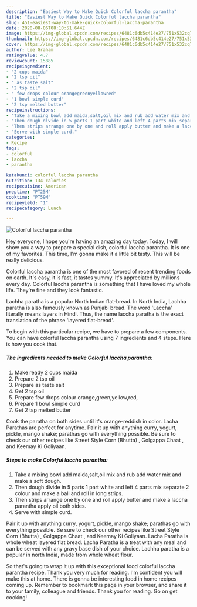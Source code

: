 ```yaml
---
description: "Easiest Way to Make Quick Colorful laccha parantha"
title: "Easiest Way to Make Quick Colorful laccha parantha"
slug: 451-easiest-way-to-make-quick-colorful-laccha-parantha
date: 2020-08-06T08:10:51.644Z
image: https://img-global.cpcdn.com/recipes/6481c6db5c414e27/751x532cq70/colorful-laccha-parantha-recipe-main-photo.jpg
thumbnail: https://img-global.cpcdn.com/recipes/6481c6db5c414e27/751x532cq70/colorful-laccha-parantha-recipe-main-photo.jpg
cover: https://img-global.cpcdn.com/recipes/6481c6db5c414e27/751x532cq70/colorful-laccha-parantha-recipe-main-photo.jpg
author: Lee Graham
ratingvalue: 4.7
reviewcount: 15885
recipeingredient:
- "2 cups maida"
- "2 tsp oil"
- " as taste salt"
- "2 tsp oil"
- " few drops colour orangegreenyellowred"
- "1 bowl simple curd"
- "2 tsp melted butter"
recipeinstructions:
- "Take a mixing bowl add maida,salt,oil mix and rub add water mix and make a soft dough."
- "Then dough divide in 5 parts 1 part white and left 4 parts mix separate 2 colour and make a ball and roll in long strips."
- "Then strips arrange one by one and roll apply butter and make a laccha parantha apply oil both sides."
- "Serve with simple curd."
categories:
- Recipe
tags:
- colorful
- laccha
- parantha

katakunci: colorful laccha parantha 
nutrition: 134 calories
recipecuisine: American
preptime: "PT25M"
cooktime: "PT59M"
recipeyield: "1"
recipecategory: Lunch

---
```



![Colorful laccha parantha](https://img-global.cpcdn.com/recipes/6481c6db5c414e27/751x532cq70/colorful-laccha-parantha-recipe-main-photo.jpg)

Hey everyone, I hope you're having an amazing day today. Today, I will show you a way to prepare a special dish, colorful laccha parantha. It is one of my favorites. This time, I'm gonna make it a little bit tasty. This will be really delicious.

Colorful laccha parantha is one of the most favored of recent trending foods on earth. It's easy, it is fast, it tastes yummy. It's appreciated by millions every day. Colorful laccha parantha is something that I have loved my whole life. They're fine and they look fantastic.

Lachha paratha is a popular North Indian flat-bread. In North India, Lachha paratha is also famously known as Punjabi bread. The word &#39;Laccha&#39; literally means layers in Hindi. Thus, the name laccha paratha is the exact translation of the phrase &#39;layered flat-bread&#39;.


To begin with this particular recipe, we have to prepare a few components. You can have colorful laccha parantha using 7 ingredients and 4 steps. Here is how you cook that.

<!--inarticleads1-->

##### The ingredients needed to make Colorful laccha parantha:

1. Make ready 2 cups maida
1. Prepare 2 tsp oil
1. Prepare  as taste salt
1. Get 2 tsp oil
1. Prepare  few drops colour orange,green,yellow,red,
1. Prepare 1 bowl simple curd
1. Get 2 tsp melted butter


Cook the paratha on both sides until it&#39;s orange-reddish in color. Lacha Parathas are perfect for anytime. Pair it up with anything curry, yogurt, pickle, mango shake; parathas go with everything possible. Be sure to check our other recipes like Street Style Corn (Bhutta) , Golgappa Chaat , and Keemay Ki Goliyaan. 

<!--inarticleads2-->

##### Steps to make Colorful laccha parantha:

1. Take a mixing bowl add maida,salt,oil mix and rub add water mix and make a soft dough.
1. Then dough divide in 5 parts 1 part white and left 4 parts mix separate 2 colour and make a ball and roll in long strips.
1. Then strips arrange one by one and roll apply butter and make a laccha parantha apply oil both sides.
1. Serve with simple curd.


Pair it up with anything curry, yogurt, pickle, mango shake; parathas go with everything possible. Be sure to check our other recipes like Street Style Corn (Bhutta) , Golgappa Chaat , and Keemay Ki Goliyaan. Lacha Paratha is whole wheat layered flat bread. Lacha Paratha is a treat with any meal and can be served with any gravy base dish of your choice. Lachha paratha is a popular in north India, made from whole wheat flour. 

So that's going to wrap it up with this exceptional food colorful laccha parantha recipe. Thank you very much for reading. I'm confident you will make this at home. There is gonna be interesting food in home recipes coming up. Remember to bookmark this page in your browser, and share it to your family, colleague and friends. Thank you for reading. Go on get cooking!
